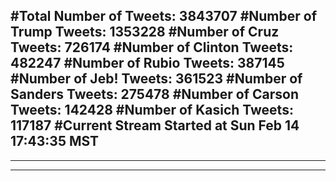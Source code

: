 #Total Number of Tweets: 3843707 
#Number of Trump Tweets: 1353228
#Number of Cruz Tweets: 726174
#Number of Clinton Tweets: 482247
#Number of Rubio Tweets: 387145
#Number of Jeb! Tweets: 361523
#Number of Sanders Tweets: 275478
#Number of Carson Tweets: 142428
#Number of Kasich Tweets: 117187
#Current Stream Started at Sun Feb 14 17:43:35 MST
---
---
---
